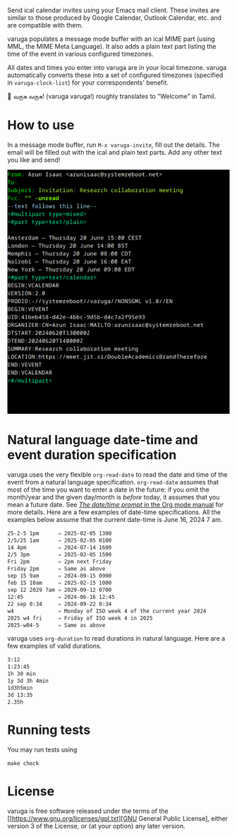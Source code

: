 Send ical calendar invites using your Emacs mail client. These
invites are similar to those produced by Google Calendar, Outlook
Calendar, etc. and are compatible with them.

varuga populates a message mode buffer with an ical MIME part (using
MML, the MIME Meta Language). It also adds a plain text part listing
the time of the event in various configured timezones.

All dates and times you enter into varuga are in your local timezone. varuga automatically converts these into a set of configured timezones (specified in `varuga-clock-list`) for your correspondents' benefit.

🙏 வருக வருக! (varuga varuga!) roughly translates to "Welcome" in Tamil.

# How to use

In a message mode buffer, run `M-x varuga-invite`, fill out the details. The email will be filled out with the ical and plain text parts. Add any other text you like and send!

![Screenshot of varuga invite](screenshot.png)

# Natural language date-time and event duration specification

varuga uses the very flexible `org-read-date` to read the date and
time of the event from a natural language
specification. `org-read-date` assumes that most of the time you want
to enter a date in the future: if you omit the month/year and the
given day/month is *before* today, it assumes that you mean a future
date. See [*The date/time prompt* in the Org mode manual](https://orgmode.org/manual/The-date_002ftime-prompt.html) for more details. Here are a few examples of date-time specifications. All the examples below assume that the current date-time is June 16, 2024 7 am.
```
25-2-5 1pm      ⇒ 2025-02-05 1300
2/5/25 1am      ⇒ 2025-02-05 0100
14 4pm          ⇒ 2024-07-14 1600
2/5 3pm         ⇒ 2025-02-05 1500
Fri 2pm         ⇒ 2pm next Friday
Friday 2pm      ⇒ Same as above
sep 15 9am      ⇒ 2024-09-15 0900
feb 15 10am     ⇒ 2025-02-15 1000
sep 12 2029 7am ⇒ 2029-09-12 0700
12:45           ⇒ 2024-06-16 12:45
22 sep 0:34     ⇒ 2024-09-22 0:34
w4              ⇒ Monday of ISO week 4 of the current year 2024
2025 w4 fri     ⇒ Friday of ISO week 4 in 2025
2025-w04-5      ⇒ Same as above
```

varuga uses `org-duration` to read durations in natural language. Here are a few examples of valid durations.
```
3:12
1:23:45
1h 30 min
1y 3d 3h 4min
1d3h5min
3d 13:35
2.35h
```

# Running tests

You may run tests using
```
make check
```

# License

varuga is free software released under the terms of the [[https://www.gnu.org/licenses/gpl.txt][GNU General Public License], either version 3 of the License, or (at your option) any later version.

